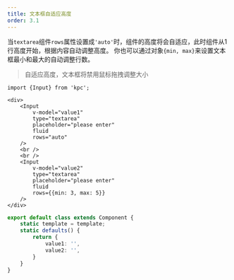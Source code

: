 ```yaml
---
title: 文本框自适应高度
order: 3.1
---
```


当`textarea`组件`rows`属性设置成`'auto'`时，组件的高度将会自适应，此时组件从1行高度开始，根据内容自动调整高度。
你也可以通过对象`{min, max}`来设置文本框最小和最大的自动调整行数。

> 自适应高度，文本框将禁用鼠标拖拽调整大小

```vdt
import {Input} from 'kpc';

<div>
    <Input
        v-model="value1"
        type="textarea"
        placeholder="please enter"
        fluid
        rows="auto"
    />
    <br />
    <br />
    <Input
        v-model="value2"
        type="textarea"
        placeholder="please enter"
        fluid
        rows={{min: 3, max: 5}}
    />
</div>
```

```ts
export default class extends Component {
    static template = template;
    static defaults() {
        return {
            value1: '',
            value2: '',
        }
    }
}
```
